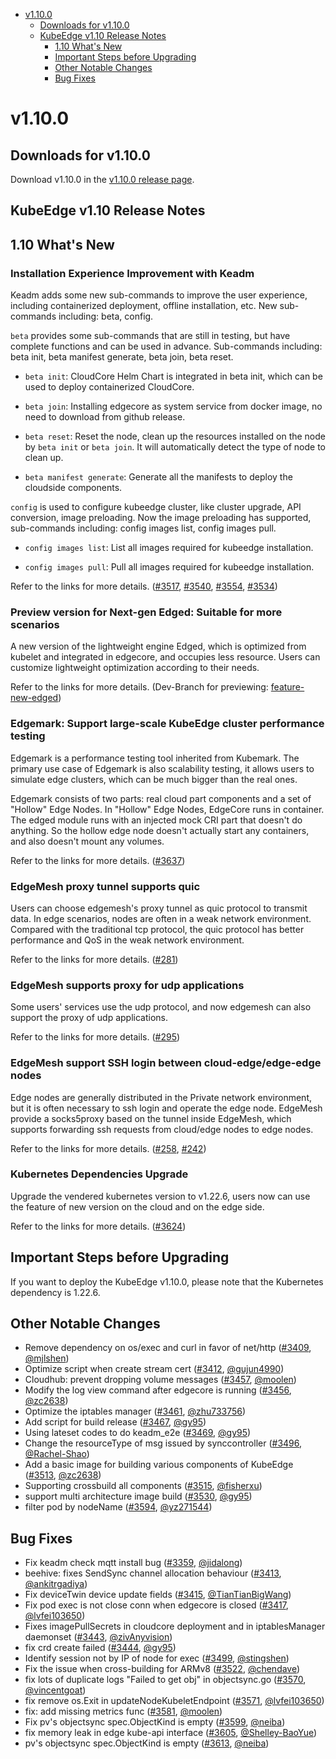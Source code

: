 
* [v1.10.0](#v1100)
    * [Downloads for v1.10.0](#downloads-for-v1100)
    * [KubeEdge v1.10 Release Notes](#kubeedge-v110-release-notes)
        * [1.10 What's New](#110-whats-new)
        * [Important Steps before Upgrading](#important-steps-before-upgrading)
        * [Other Notable Changes](#other-notable-changes)
        * [Bug Fixes](#bug-fixes)


    

# v1.10.0

## Downloads for v1.10.0

Download v1.10.0 in the [v1.10.0 release page](https://github.com/kubeedge/kubeedge/releases/tag/v1.10.0).

## KubeEdge v1.10 Release Notes

## 1.10 What's New

### Installation Experience Improvement with Keadm

Keadm adds some new sub-commands to improve the user experience, including containerized deployment, offline installation, etc. New sub-commands including: beta, config.

`beta` provides some sub-commands that are still in testing, but have complete functions and can be used in advance. Sub-commands including: beta init, beta manifest generate, beta join, beta reset.

- `beta init`: CloudCore Helm Chart is integrated in beta init, which can be used to deploy containerized CloudCore.

- `beta join`: Installing edgecore as system service from docker image, no need to download from github release.

- `beta reset`: Reset the node, clean up the resources installed on the node by `beta init` or `beta join`. It will automatically detect the type of node to clean up.

- `beta manifest generate`: Generate all the manifests to deploy the cloudside components.



`config` is used to configure kubeedge cluster, like cluster upgrade, API conversion, image preloading. 
Now the image preloading has supported, sub-commands including: config images list, config images pull.

- `config images list`: List all images required for kubeedge installation.

- `config images pull`: Pull all images required for kubeedge installation.

Refer to the links for more details.
([#3517](https://github.com/kubeedge/kubeedge/issues/3517), [#3540](https://github.com/kubeedge/kubeedge/pull/3540),
[#3554](https://github.com/kubeedge/kubeedge/pull/3554), [#3534](https://github.com/kubeedge/kubeedge/pull/3534))


### Preview version for Next-gen Edged: Suitable for more scenarios

A new version of the lightweight engine Edged, which is optimized from kubelet and integrated in edgecore, and occupies less resource.
Users can customize lightweight optimization according to their needs.

Refer to the links for more details.
(Dev-Branch for previewing: [feature-new-edged](https://github.com/kubeedge/kubeedge/tree/feature-new-edged))


### Edgemark: Support large-scale KubeEdge cluster performance testing

Edgemark is a performance testing tool inherited from Kubemark. The primary use case of Edgemark is also scalability testing, 
it allows users to simulate edge clusters, which can be much bigger than the real ones.

Edgemark consists of two parts: real cloud part components and a set of "Hollow" Edge Nodes. In "Hollow" Edge Nodes, EdgeCore runs in container.
The edged module runs with an injected mock CRI part that doesn't do anything. 
So the hollow edge node doesn't actually start any containers, and also doesn't mount any volumes. 


Refer to the links for more details.
([#3637](https://github.com/kubeedge/kubeedge/pull/3637))


### EdgeMesh proxy tunnel supports quic

Users can choose edgemesh's proxy tunnel as quic protocol to transmit data. In edge scenarios, nodes are often in a weak network environment.
Compared with the traditional tcp protocol, the quic protocol has better performance and QoS in the weak network environment.

Refer to the links for more details.
([#281](https://github.com/kubeedge/edgemesh/pull/281))


### EdgeMesh supports proxy for udp applications

Some users' services use the udp protocol, and now edgemesh can also support the proxy of udp applications.

Refer to the links for more details.
([#295](https://github.com/kubeedge/edgemesh/pull/295))


### EdgeMesh support SSH login between cloud-edge/edge-edge nodes

Edge nodes are generally distributed in the Private network environment, but it is often necessary to ssh login and operate the edge node.
EdgeMesh provide a socks5proxy based on the tunnel inside EdgeMesh, which supports forwarding ssh requests from cloud/edge nodes to edge nodes.

Refer to the links for more details.
([#258](https://github.com/kubeedge/edgemesh/pull/258), [#242](https://github.com/kubeedge/edgemesh/pull/242))


### Kubernetes Dependencies Upgrade

Upgrade the vendered kubernetes version to v1.22.6, users now can use the feature of new version
on the cloud and on the edge side.

Refer to the links for more details.
([#3624](https://github.com/kubeedge/kubeedge/pull/3624))



## Important Steps before Upgrading

If you want to deploy the KubeEdge v1.10.0, please note that the Kubernetes dependency is 1.22.6.


## Other Notable Changes

- Remove dependency on os/exec and curl in favor of net/http ([#3409](https://github.com/kubeedge/kubeedge/pull/3409), [@mjlshen](https://github.com/mjlshen))
- Optimize script when create stream cert ([#3412](https://github.com/kubeedge/kubeedge/pull/3412), [@gujun4990](https://github.com/gujun4990))
- Cloudhub: prevent dropping volume messages ([#3457](https://github.com/kubeedge/kubeedge/pull/3457), [@moolen](https://github.com/moolen))
- Modify the log view command after edgecore is running ([#3456](https://github.com/kubeedge/kubeedge/pull/3456), [@zc2638](https://github.com/zc2638))
- Optimize the iptables manager ([#3461](https://github.com/kubeedge/kubeedge/pull/3461), [@zhu733756](https://github.com/zhu733756))
- Add script for build release ([#3467](https://github.com/kubeedge/kubeedge/pull/3467), [@gy95](https://github.com/gy95))
- Using lateset codes to do keadm_e2e ([#3469](https://github.com/kubeedge/kubeedge/pull/3469), [@gy95](https://github.com/gy95))
- Change the resourceType of msg issued by synccontroller ([#3496](https://github.com/kubeedge/kubeedge/pull/3496), [@Rachel-Shao](https://github.com/Rachel-Shao))
- Add a basic image for building various components of KubeEdge ([#3513](https://github.com/kubeedge/kubeedge/pull/3513), [@zc2638](https://github.com/zc2638))
- Supporting crossbuild all components ([#3515](https://github.com/kubeedge/kubeedge/pull/3515), [@fisherxu](https://github.com/fisherxu))
- support multi architecture image build ([#3530](https://github.com/kubeedge/kubeedge/pull/3530), [@gy95](https://github.com/gy95))
- filter pod by nodeName ([#3594](https://github.com/kubeedge/kubeedge/pull/3594), [@yz271544](https://github.com/yz271544))


## Bug Fixes

- Fix keadm check mqtt install bug ([#3359](https://github.com/kubeedge/kubeedge/pull/3359), [@jidalong](https://github.com/jidalong))
- beehive: fixes SendSync channel allocation behaviour ([#3413](https://github.com/kubeedge/kubeedge/pull/3413), [@ankitrgadiya](https://github.com/ankitrgadiya))
- Fix deviceTwin device update fields ([#3415](https://github.com/kubeedge/kubeedge/pull/3415), [@TianTianBigWang](https://github.com/TianTianBigWang))
- Fix pod exec is not close conn when edgecore is closed ([#3417](https://github.com/kubeedge/kubeedge/pull/3417), [@lvfei103650](https://github.com/lvfei103650))
- Fixes imagePullSecrets in cloudcore deployment and in iptablesManager daemonset ([#3443](https://github.com/kubeedge/kubeedge/pull/3443), [@zivAnyvision](https://github.com/zivAnyvision))
- fix crd create failed  ([#3444](https://github.com/kubeedge/kubeedge/pull/3444), [@gy95](https://github.com/gy95))
- Identify session not by IP of node for exec ([#3499](https://github.com/kubeedge/kubeedge/pull/3499), [@stingshen](https://github.com/stingshen))
- Fix the issue when cross-building for ARMv8 ([#3522](https://github.com/kubeedge/kubeedge/pull/3522), [@chendave](https://github.com/chendave))
- fix lots of duplicate logs "Failed to get obj" in objectsync.go ([#3570](https://github.com/kubeedge/kubeedge/pull/3570), [@vincentgoat](https://github.com/vincentgoat))
- fix remove os.Exit in updateNodeKubeletEndpoint ([#3571](https://github.com/kubeedge/kubeedge/pull/3571), [@lvfei103650](https://github.com/lvfei103650))
- fix: add missing metrics func ([#3581](https://github.com/kubeedge/kubeedge/pull/3581), [@moolen](https://github.com/moolen))
- Fix pv's objectsync spec.ObjectKind is empty ([#3599](https://github.com/kubeedge/kubeedge/pull/3599), [@neiba](https://github.com/neiba))
- fix memory leak in edge kube-api interface ([#3605](https://github.com/kubeedge/kubeedge/pull/3605), [@Shelley-BaoYue](https://github.com/Shelley-BaoYue))
- pv's objectsync spec.ObjectKind is empty ([#3613](https://github.com/kubeedge/kubeedge/pull/3613), [@neiba](https://github.com/neiba))
